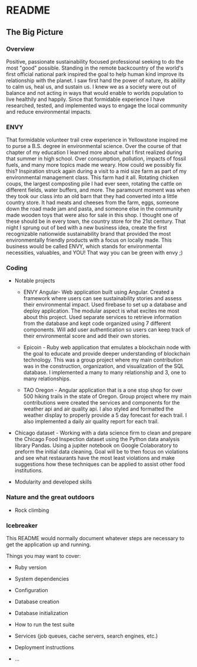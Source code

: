 # README

## The Big Picture

### Overview
  Positive, passionate sustainability focused professional seeking to do the most "good" possible. Standing in the remote backcountry of the world's first official national park inspired the goal to help human kind improve its relationship with the planet. I saw first hand the power of nature, its ability to calm us, heal us, and sustain us. I knew we as a society were out of balance and not acting in ways that would enable to worlds population to live healthily and happily. Since that formidable experience I have researched, tested, and implemented ways to engage the local community and reduce environmental impacts.  

### ENVY
  That formidable volunteer trail crew experience in Yellowstone inspired me to purse a B.S. degree in environmental science. Over the course of that chapter of my education I learned more about what I first realized during that summer in high school. Over consumption, pollution, impacts of fossil fuels, and many more topics made me weary. How could we possibly fix this? Inspiration struck again during a visit to a mid size farm as part of my environmental management class. This farm had it all. Rotating chicken coups, the largest composting pile I had ever seen, rotating the cattle on different fields, water buffers, and more. The paramount moment was when they took our class into an old barn that they had converted into a little country store. It had meats and cheeses from the farm, eggs, someone down the road made jam and pasta, and someone else in the community made wooden toys that were also for sale in this shop. I thought one of these should be in every town, the country store for the 21st century. That night I sprung out of bed with a new business idea, create the first recognizable nationwide sustainability brand that provided the most environmentally friendly products with a focus on locally made. This business would be called ENVY, which stands for environmental necessities, valuables, and YOU! That way you can be green with envy ;)

### Coding
  * Notable projects
    * ENVY Angular- Web application built using Angular. Created a framework where users can see sustainability stories and assess their environmental impact. Used firebase to set up a database and deploy application. The modular aspect is what excites me most about this project. Used separate services to retrieve information from the database and kept code organized using 7 different components. Will add user authentication so users can keep track of their environmental score and add their own stories.

    * Epicoin - Ruby web application that emulates a blockchain node with the goal to educate and provide deeper understanding of blockchain technology. This was a group project where my main contribution was in the construction, organization, and visualization of the SQL database. I implemented a many to many relationship and 3, one to many relationships.

    * TAO Oregon - Angular application that is a one stop shop for over 500 hiking trails in the state of Oregon. Group project where my main contributions were created the services and components for the weather api and air quality api. I also styled and formatted the weather display to properly provide a 5 day forecast for each trail. I also implemented a daily air quality report for each trail.

  * Chicago dataset - Working with a data science firm to clean and prepare the Chicago Food Inspection dataset using the Python data analysis library Pandas. Using a jupiter notebook on Google Colaboratory to preform the initial data cleaning. Goal will be to then focus on violations and see what restaurants have the most least violations and make suggestions how these techniques can be applied to assist other food institutions.
  
  * Modularity and developed skills

### Nature and the great outdoors

  * Rock climbing

### Icebreaker





This README would normally document whatever steps are necessary to get the
application up and running.

Things you may want to cover:

* Ruby version

* System dependencies

* Configuration

* Database creation

* Database initialization

* How to run the test suite

* Services (job queues, cache servers, search engines, etc.)

* Deployment instructions

* ...
